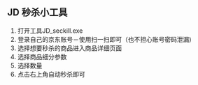 ## JD 秒杀小工具

1. 打开工具JD_seckill.exe
2. 登录自己的京东账号－使用扫一扫即可（也不担心账号密码泄漏)
3. 选择想要秒杀的商品进入商品详细页面
4. 选择商品细分参数
5. 选择数量
6. 点击右上角自动秒杀即可